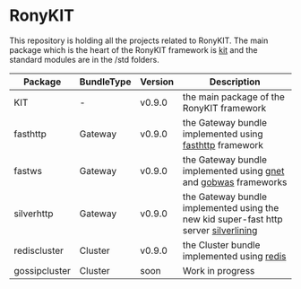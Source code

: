 # RonyKIT

This repository is holding all the projects related to RonyKIT. The main package which is the heart of
the RonyKIT framework is [kit](./kit) and the standard modules are in the /std folders.

| Package       | BundleType | Version | Description                                                                                                                          |
|---------------|------------|---------|--------------------------------------------------------------------------------------------------------------------------------------|
| KIT           | -          | v0.9.0  | the main package of the RonyKIT framework                                                                                            |
| fasthttp      | Gateway    | v0.9.0  | the Gateway bundle implemented using [fasthttp](https://github.com/valyala/fasthttp) framework                                       |
| fastws        | Gateway    | v0.9.0  | the Gateway bundle implemented using [gnet](https://github.com/panjf2000/gnet) and [gobwas](https://github.com/gobwas/ws) frameworks |
| silverhttp    | Gateway    | v0.9.0  | the Gateway bundle implemented using the new kid super-fast http server [silverlining](https://github.com/go-www/silverlining)       |
| rediscluster  | Cluster    | v0.9.0  | the Cluster bundle implemented using [redis](https://github.com/go-redis/redis)                                                      |
| gossipcluster | Cluster    | soon    | Work in progress                                                                                                                     |

